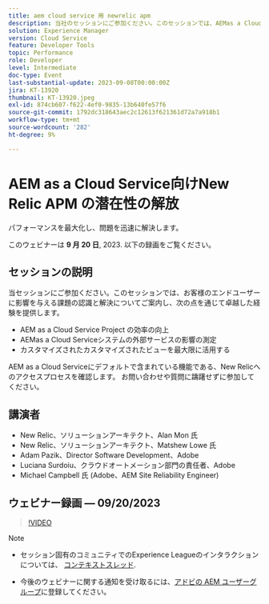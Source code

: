 ```yaml
---
title: aem cloud service 用 newrelic apm
description: 当社のセッションにご参加ください。このセッションでは、AEMas a Cloud Serviceプロジェクトの効率化、AEMas a Cloud Serviceシステムの外部サービスの影響の測定、カスタマイズされたビューの最大限の活用により、エンドユーザーのお客様に影響を与える課題の認識と解決をガイドします。 AEM as a Cloud Serviceにデフォルトで含まれている機能である、New Relicへのアクセスプロセスを確認します。 お問い合わせや質問に躊躇せずに参加してください。
solution: Experience Manager
version: Cloud Service
feature: Developer Tools
topic: Performance
role: Developer
level: Intermediate
doc-type: Event
last-substantial-update: 2023-09-08T00:00:00Z
jira: KT-13920
thumbnail: KT-13920.jpeg
exl-id: 874cb607-f622-4ef0-9835-13b640fe57f6
source-git-commit: 1792dc318643aec2c12613f621361d72a7a918b1
workflow-type: tm+mt
source-wordcount: '282'
ht-degree: 9%

---
```


# AEM as a Cloud Service向けNew Relic APM の潜在性の解放

パフォーマンスを最大化し、問題を迅速に解決します。

このウェビナーは **9 月 20 日**, 2023. 以下の録画をご覧ください。

## セッションの説明

当セッションにご参加ください。このセッションでは、お客様のエンドユーザーに影響を与える課題の認識と解決についてご案内し、次の点を通じて卓越した経験を提供します。

* AEM as a Cloud Service Project の効率の向上
* AEMas a Cloud Serviceシステムの外部サービスの影響の測定
* カスタマイズされたカスタマイズされたビューを最大限に活用する

AEM as a Cloud Serviceにデフォルトで含まれている機能である、New Relicへのアクセスプロセスを確認します。 お問い合わせや質問に躊躇せずに参加してください。

## 講演者

* New Relic、ソリューションアーキテクト、Alan Mon 氏
* New Relic、ソリューションアーキテクト、Matshew Lowe 氏
* Adam Pazik、Director Software Development、Adobe
* Luciana Surdoiu、クラウドオートメーション部門の責任者、Adobe
* Michael Campbell 氏 (Adobe、AEM Site Reliability Engineer)

## ウェビナー録画 — 09/20/2023

>[!VIDEO](https://video.tv.adobe.com/v/3424439/)

>[!NOTE]
>
>* セッション固有のコミュニティでのExperience Leagueのインタラクションについては、 [コンテキストスレッド](https://adobe.ly/3sV67N5).
>
>* 今後のウェビナーに関する通知を受け取るには、[アドビの AEM ユーザーグループ](https://aem-augs.adobe.com/)に登録してください。
